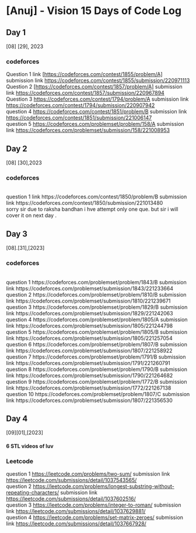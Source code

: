 # [Anuj] - Vision 15 Days of Code Log
## Day 1
[08] [29], 2023
### codeforces
Question 1 link [https://codeforces.com/contest/1855/problem/A] submission link   https://codeforces.com/contest/1855/submission/220971113
<br>
Question 2 [https://codeforces.com/contest/1857/problem/A]  submission link   https://codeforces.com/contest/1857/submission/220967894
<br>
Question 3 https://codeforces.com/contest/1794/problem/A  submission link   https://codeforces.com/contest/1794/submission/220907942
<br>
question 4  https://codeforces.com/contest/1851/problem/B   submission link   https://codeforces.com/contest/1851/submission/221006147
<br>
question 5 https://codeforces.com/problemset/problem/158/A  submission link   https://codeforces.com/problemset/submission/158/221008953

## Day 2
[08] [30],2023

### codeforces
<br>
question 1 link https://codeforces.com/contest/1850/problem/B  submission link   https://codeforces.com/contest/1850/submission/221013480
<br>
sorry sir due to raksha bandhan i hve  attempt only one que. but sir i will cover it on next day .

## Day 3
[08].[31],[2023]

### codeforces
<br>
question 1  https://codeforces.com/problemset/problem/1843/B   submission link   https://codeforces.com/problemset/submission/1843/221233664
<br>
question 2  https://codeforces.com/problemset/problem/1810/B   submission link   https://codeforces.com/problemset/submission/1810/221239671
<br>
question 3  https://codeforces.com/problemset/problem/1829/B   submission link   https://codeforces.com/problemset/submission/1829/221242063
<br>
question 4  https://codeforces.com/problemset/problem/1805/A   submission link   https://codeforces.com/problemset/submission/1805/221244798
<br>
question 5  https://codeforces.com/problemset/problem/1805/B   submission link   https://codeforces.com/problemset/submission/1805/221257054
<br>
question 6  https://codeforces.com/problemset/problem/1807/B   submission link   https://codeforces.com/problemset/submission/1807/221258922
<br>
question 7  https://codeforces.com/problemset/problem/1791/B   submission link   https://codeforces.com/problemset/submission/1791/221260791
<br>
question 8  https://codeforces.com/problemset/problem/1790/B   submission link   https://codeforces.com/problemset/submission/1790/221264682
<br>
question 9  https://codeforces.com/problemset/problem/1772/B   submission link   https://codeforces.com/problemset/submission/1772/221267138
<br>
question 10 https://codeforces.com/problemset/problem/1807/C   submission link   https://codeforces.com/problemset/submission/1807/221356530

## Day 4
[09][01],[2023]
#### 6 STL videos of luv
### Leetcode
question 1 https://leetcode.com/problems/two-sum/  submission link  https://leetcode.com/submissions/detail/1037543565/ <br>
question 2 https://leetcode.com/problems/longest-substring-without-repeating-characters/   submission link   https://leetcode.com/submissions/detail/1037602516/ <br>
question 3 https://leetcode.com/problems/integer-to-roman/   submission link   https://leetcode.com/submissions/detail/1037629881/ <br>
question 4 https://leetcode.com/problems/set-matrix-zeroes/    submission link   https://leetcode.com/submissions/detail/1037667928/
